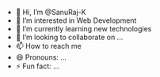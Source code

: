 - 👋 Hi, I’m @SanuRaj-K
- 👀 I’m interested in Web Development
- 🌱 I’m currently learning new technologies
- 💞️ I’m looking to collaborate on ...
- 📫 How to reach me 
- 😄 Pronouns: ...
- ⚡ Fun fact: ...

<!---
SanuRaj-K/SanuRaj-K is a ✨ special ✨ repository because its `README.md` (this file) appears on your GitHub profile.
You can click the Preview link to take a look at your changes.
--->
